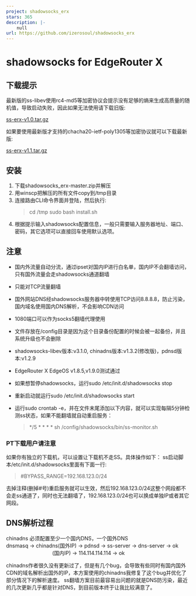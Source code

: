 ```yaml
---
project: shadowsocks_erx
stars: 365
description: |-
    null
url: https://github.com/izerosoul/shadowsocks_erx
---
```


# shadowsocks for EdgeRouter X

## 下载提示
最新版的ss-libev使用rc4-md5等加密协议会提示没有足够的熵来生成高质量的随机值，导致启动失败，因此如果无法使用请下载旧版: 

[ss-erx-v1.0.tar.gz](https://github.com/izerosoul/shadowsocks_erx/releases/download/v1.0/ss-erx-v1.0.tar.gz) 

如果要使用最新版才支持的chacha20-ietf-poly1305等加密协议就可以下载最新版:

[ss-erx-v1.1.tar.gz](https://github.com/izerosoul/shadowsocks_erx/releases/download/v1.1/ss-erx-v1.1.tar.gz)

## 安装
1. 下载shadowsocks_erx-master.zip并解压
2. 用winscp把解压的所有文件copy到/tmp目录
3. 连接路由CLI命令界面并登陆，然后执行: 
	> cd /tmp
	> sudo bash install.sh
4. 根据提示输入shadowsocks配置信息，一般只需要输入服务器地址、端口、密码，其它选项可以直接回车使用默认选项。

## 注意
* 国内外流量自动分流，通过ipset对国内IP进行白名单，国内IP不会翻墙访问，只有国外流量会走shadowsocks通道翻墙
* 只能对TCP流量翻墙
* 国外网站DNS经shadowsocks服务器中转使用TCP访问8.8.8.8，防止污染，国内域名使用国内DNS解析，不会影响CDN访问
* 1080端口可以作为socks5翻墙代理使用
* 文件存放在/config目录是因为这个目录备份配置的时候会被一起备份，并且系统升级也不会删除
* shadowsocks-libev版本:v3.1.0, chinadns版本:v1.3.2(修改版)，pdnsd版本:v1.2.9
* EdgeRouter X EdgeOS v1.8.5,v1.9.0测试通过

* 如果想暂停shadowsocks，运行sudo /etc/init.d/shadowsocks stop

* 重新启动就运行sudo /etc/init.d/shadowsocks start

* 运行sudo crontab -e，并在文件末尾添加以下内容，就可以实现每隔5分钟检测ss状态，如果不能翻墙就自动重启服务：

  > */5 * * * * sh /config/shadowsocks/bin/ss-monitor.sh 

### PT下载用户请注意

如果你有独立的下载机，可以设置让下载机不走SS。具体操作如下：
ss启动脚本/etc/init.d/shadowsocks里面有下面一行:

> #BYPASS_RANGE=192.168.123.0/24 

去掉注释(删掉#号)重启服务就可以生效，然后192.168.123.0/24这整个网段都不会走ss通道了，同时也无法翻墙了，192.168.123.0/24也可以换成单独IP或者其它网段。

## DNS解析过程
chinadns    必须配置至少一个国内DNS，一个国外DNS  
dnsmasq \-> chinadns\(国外IP\) \-> pdnsd \-> ss-server \-> dns-server \-> ok  
　　　　　　　　　\(国内IP\) \-> 114.114.114.114 \-> ok  

chinadns作者很久没有更新过了，但是有几个bug，会导致有些同时有国内国外CDN的域名解析出国外的IP，本方案使用的chinadns我修复了这个bug并优化了部分情况下的解析速度。
ss翻墙方案目前最容易出问题的就是DNS防污染，最近的几次更新几乎都是针对DNS，到目前版本终于让我比较满意了。

